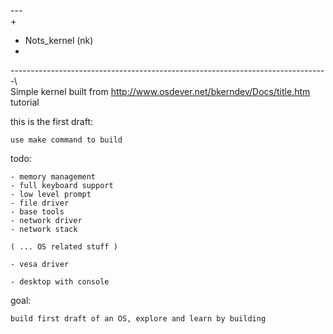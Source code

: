 ---\
+
+	Nots_kernel (nk)
+	
-------------------------------------------------------------------------------\	
Simple kernel built from http://www.osdever.net/bkerndev/Docs/title.htm tutorial

this is the first draft:

	use make command to build
	
todo:

	- memory management
	- full keyboard support
	- low level prompt 
	- file driver
	- base tools
	- network driver
	- network stack
	
	( ... OS related stuff )
	
	- vesa driver
	
	- desktop with console
	
goal:

	build first draft of an OS, explore and learn by building
